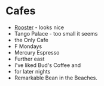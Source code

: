 # Cafes

- [Rooster](https://maps.app.goo.gl/H5py5UBoCKDdLKwA8) - looks nice
- Tango Palace - too small it seems
- the Only Cafe
- F Mondays
- Mercury Espresso
- Further east
- I've liked Bud's Coffee and
- for later nights
- Remarkable Bean in the Beaches.
